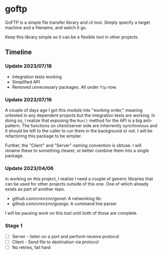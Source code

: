 # goftp

GoFTP is a simple file transfer library and cli tool.
Simply specify a target machine and a filename, and watch it go.

Keep this library simple so it can be a flexible tool in other projects.

## Timeline

### Update 2023/07/18

- Integration tests working
- Simplified API
- Removed unnecessary packages. All under `ftp` now.

### Update 2023/07/16

A couple of days ago I got this module into "working order," meaning untested
in any dependent projects but the integration tests are working.
In doing so, I realize that exposing the `Run()` method for the API is a big
anti-pattern.
The functions on client/server side are inherrently synchronous and it should
be left to the caller to run them in the background or not.
I will be refactoring this package to be simpler.

Further, the "Client" and "Server" naming convention is obtuse.
I will rename these to something clearer, or better combine them into a single
package.

### Update 2023/04/06

In working on this project, I realize I need a couple of generic libraries that
can be used for other projects outside of this one. One of which already exists as part
of another repo.

- github.com/cnnrznn/gonet:  A networking lib:
- github.com/cnnrznn/goargs: A command line parser

I will be pausing work on this tool until both of those are complete.

### Stage 1

- [ ] Server - listen on a port and perform receive protocol
- [ ] Client - Send file to destination via protocol
- [ ] No retries, fail hard
